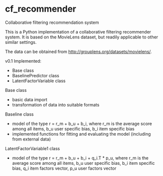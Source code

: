 # cf_recommender
Collaborative filtering recommendation system


This is a Python implementation of a collaborative filtering recommender system. It is based on the MovieLens dataset, but readily applicable to other similar settings.

The data can be obtained from http://grouplens.org/datasets/movielens/.

v0.1
Implemented:

  - Base class
  - BaselinePredictor class
  - LatentFactorVariable class


Base class 
  - basic data import
  - transformation of data into suitable formats


Baseline class
  - model of the type r = r_m + b_u + b_i, where r_m is the average score among all items, b_u user specific bias, b_i item specific bias
  - implemented functions for fitting and evaluating the model (including from external data)


LatentFactorVariable1 class
  - model of the type r = r_m + b_u + b_i + q_i.T * p_u, where r_m is the average score among all items, b_u user specific bias, b_i item specific bias, q_i item factors vector, p_u user factors vector








